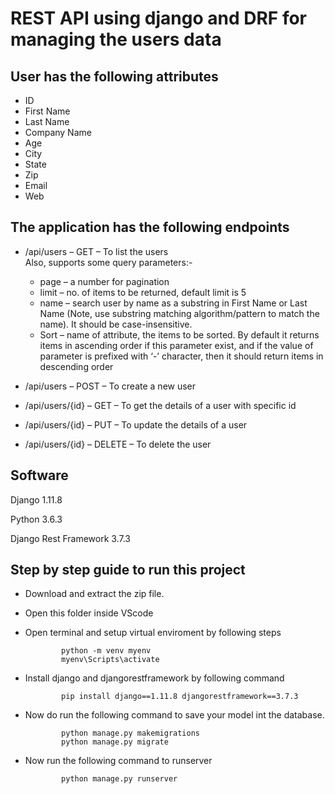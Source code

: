 # REST API using django and DRF for managing the users data

## User has the following attributes

* ID
* First Name
* Last Name
* Company Name
* Age
* City
* State
* Zip
* Email
* Web

## The application has the following endpoints

* /api/users – GET – To list the users<br>
  Also, supports some query parameters:-

    - page – a number for pagination
    - limit – no. of items to be returned, default limit is 5
    - name – search user by name as a substring in First Name or Last Name (Note, use substring matching algorithm/pattern to match the      name). It should be case-insensitive.
    - Sort – name of attribute, the items to be sorted. By default it returns items in ascending order if this parameter exist, and if     the value of parameter is prefixed with ‘-’ character, then it should return items in descending order
* /api/users – POST – To create a new user
* /api/users/{id} – GET – To get the details of a user with specific id
* /api/users/{id} – PUT – To update the details of a user
* /api/users/{id} – DELETE – To delete the user

## Software

Django 1.11.8

Python 3.6.3

Django Rest Framework 3.7.3

## Step by step guide to run this project

* Download and extract the zip file.
* Open this folder inside VScode
* Open terminal and setup virtual enviroment by following steps

              python -m venv myenv
              myenv\Scripts\activate
              
* Install django and djangorestframework by following command

              pip install django==1.11.8 djangorestframework==3.7.3
* Now do run the following command to save your model int the database.
               
              python manage.py makemigrations
              python manage.py migrate
              
* Now run the following command to runserver

              python manage.py runserver
